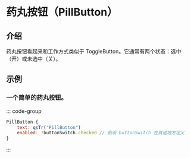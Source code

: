 # 药丸按钮（PillButton）

## 介绍

药丸按钮看起来和工作方式类似于 ToggleButton。它通常有两个状态：选中（开）或未选中（关）。

## 示例

### 一个简单的药丸按钮。

::: code-group

```qml
PillButton {
    text: qsTr("PillButton")
    enabled: !buttonSwitch.checked // 假设 buttonSwitch 在其他地方定义
}
```

:::